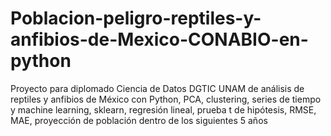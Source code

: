 # Poblacion-peligro-reptiles-y-anfibios-de-Mexico-CONABIO-en-python
Proyecto para diplomado Ciencia de Datos DGTIC UNAM de análisis de reptiles y anfibios de México con Python, PCA, clustering, series de tiempo y machine learning, sklearn, regresión lineal, prueba t de hipótesis, RMSE, MAE, proyección de población dentro de los siguientes 5 años
